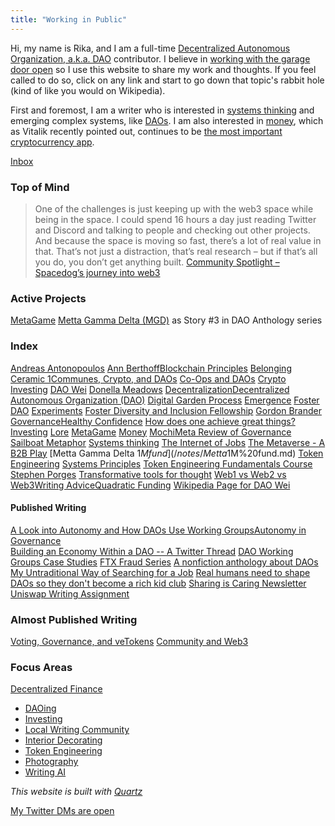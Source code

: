 ```yaml
---
title: "Working in Public"
---
```


Hi, my name is Rika, and I am a full-time [Decentralized Autonomous Organization, a.k.a. DAO](/notes/Decentralized%20Autonomous%20Organization,%20DAO.md) contributor.  I believe in [working with the garage door open](https://notes.andymatuschak.org/About_these_notes?stackedNotes=z21cgR9K3UcQ5a7yPsj2RUim3oM2TzdBByZu) so I use this website to share my work and thoughts. If you feel called to do so, click on any link and start to go down that topic's rabbit hole (kind of like you would on Wikipedia).

First and foremost, I am a writer who is interested in [systems thinking](/notes/Systems%20thinking.md) and emerging complex systems, like [DAOs](/notes/Decentralized%20Autonomous%20Organization,%20DAO.md). I am also interested in [money](/notes/Money.md), which as Vitalik recently pointed out, continues to be [the most important cryptocurrency app](https://vitalik.eth.limo/general/2022/12/05/excited.html). 

[Inbox](/tags/inbox)

### Top of Mind 

>One of the challenges is just keeping up with the web3 space while being in the space. I could spend 16 hours a day just reading Twitter and Discord and talking to people and checking out other projects. And because the space is moving so fast, there’s a lot of real value in that. That’s not just a distraction, that’s real research – but if that’s all you do, you don’t get anything built. [Community Spotlight – Spacedog’s journey into web3](https://machinations.io/articles/community-spotlight-spacedogs-journey-into-web3/) 

### Active Projects

[MetaGame](/notes/MetaGame.md)
[Metta Gamma Delta (MGD)](/notes/Metta%20Gamma%20Delta%20(MGD).md) as Story #3 in DAO Anthology series

### Index

[Andreas Antonopoulos](/notes/Andreas%20Antonopoulos.md) [Ann Berthoff](/notes/Ann%20Berthoff.md)[Blockchain Principles](/notes/Blockchain%20Principles.md) [Belonging](/books/The%20Gifts%20of%20Imperfection/Exploring%20the%20Power%20of%20Love,%20Belonging,%20and%20Being%20Enough.md) [Ceramic 1](quartz/content/notes/Ceramic%201.md)[Communes, Crypto, and DAOs](/notes/Communes,%20Crypto,%20and%20DAOs.md) [Co-Ops and DAOs](/notes/Co-Ops%20and%20DAOs.md) [Crypto Investing](/notes/Crypto%20Investing.md) [DAO Wei](/notes/DAO%20Wei.md) [Donella Meadows](/notes/Donella%20Meadows.md)
[Decentralization](/notes/Decentralization.md)[Decentralized Autonomous Organization (DAO)](/notes/Decentralized%20Autonomous%20Organization%20(DAO).md)
[Digital Garden Process](/notes/Digital%20Garden%20Process.md)
[Emergence](/notes/emergence.md) [Foster DAO](/notes/Foster%20DAO.md) [Experiments](/notes/Experiments.md) [Foster Diversity and Inclusion Fellowship](/notes/Foster%20Diversity%20and%20Inclusion%20Fellowship.md) 
[Gordon Brander](/notes/Gordon%20Brander.md) [Governance](/notes/Governance.md)[Healthy Confidence](/notes/Healthy%20Confidence.md) [How does one achieve great things?](/notes/How%20does%20one%20achieve%20great%20things?.md)[Investing](/notes/Investing.md) [Lore](/notes/Lore.md) [MetaGame](/notes/MetaGame.md) [Money](/notes/Money.md) [Mochi](/notes/Mochi.md)[Meta Review of Governance](https://docs.google.com/document/d/1QNgc3sx_1x12Fi2KcWCT1CAvHigq3xrTgt9zycZPZNk/edit?usp=sharing) 
[Sailboat Metaphor](/notes/Sailboat%20Metaphor.md)
[Systems thinking](/notes/Systems%20thinking.md)
[The Internet of Jobs](/notes/The%20Internet%20of%20Jobs.md) [The Metaverse - A B2B Play](/notes/The%20Metaverse%20-%20A%20B2B%20Play.md) [Metta Gamma Delta $1M fund](/notes/Metta%20Gamma%20Delta%20$1M%20fund.md) [Token Engineering](/notes/Token%20Engineering.md) [Systems Principles](/notes/Systems%20thinking.md) [Token Engineering Fundamentals Course](/notes/Token%20Engineering%20Fundamentals%20Course.md) [Stephen Porges](/notes/Stephen%20Porges) [Transformative tools for thought](/articles/How%20can%20we%20develop%20transformative%20tools%20for%20thought?.md) [Web1 vs Web2 vs Web3](/notes/Web1%20vs%20Web2%20vs%20Web3.md)[Writing Advice](/notes/Writing%20Advice.md)[Quadratic Funding](/notes/Quadratic%20Funding.md) [Wikipedia Page for DAO Wei](/notes/Wikipedia%20Page%20for%20DAO%20Wei.md)

#### Published Writing
[A Look into Autonomy and How DAOs Use Working Groups](https://tally.mirror.xyz/tGkYuQZUtM2_5YLzXBNn8UwNVonWMZSQUEnDP3Wa6BM)[Autonomy in Governance](/notes/Autonomy%20in%20Governance.md)  
[Building an Economy Within a DAO -- A Twitter Thread](https://twitter.com/CryptoSocietyS1/status/1516509915153453057?s=20&t=E_U3tIrdUhI62qF9mNPpkg) [DAO Working Groups Case Studies](/notes/DAO%20Working%20Groups%20Case%20Studies.md)  [FTX Fraud Series](https://www.newsletter.rikagoldberg.com/p/83-ftx-drama-part-i) [A nonfiction anthology about DAOs](/notes/YODA.md) [My Untraditional Way of Searching for a Job](https://www.newsletter.rikagoldberg.com/p/78-my-untraditional-way-of-searching) [Real humans need to shape DAOs so they don't become a rich kid club](https://beincrypto.com/real-humans-need-to-shape-daos-so-they-dont-become-a-rich-kid-club/) [Sharing is Caring Newsletter](https://www.newsletter.rikagoldberg.com/) [Uniswap Writing Assignment](https://docs.google.com/document/d/1Y6NHRFBpAaJPp-GYq9TZ63Kz4UzK1V7yC_6dClTO1z4/edit?usp=sharing)

### Almost Published Writing
[Voting, Governance, and veTokens](https://docs.google.com/document/d/1y26rZ9opaShUD3Jkf3-kHxGJE9UhJ0TwmxmwW-qPUio/edit?usp=sharing)  [Community and Web3](/notes/Community%20and%20DAOs.md)

### Focus Areas
[Decentralized Finance](/notes/Decentralized%20Finance.md)
* [DAOing](/notes/DAOing.md)
* [Investing](/notes/Investing.md)
* [Local Writing Community](/notes/Local%20Writing%20Community.md)
* [Interior Decorating](/notes/Interior%20Decorating.md)
* [Token Engineering](/notes/Token%20Engineering.md)
* [Photography](/notes/Photography.md)
* [Writing AI](/notes/Writing%20AI.md)

_This website is built with [Quartz](https://quartz.jzhao.xyz/)_

[My Twitter DMs are open](https://twitter.com/RikaGoldberg)